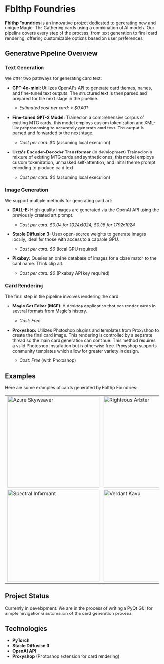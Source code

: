 # Fblthp Foundries

**Fblthp Foundries** is an innovative project dedicated to generating new and unique Magic: The Gathering cards using a combination of AI models. Our pipeline covers every step of the process, from text generation to final card rendering, offering customizable options based on user preferences.

## Generative Pipeline Overview

### Text Generation

We offer two pathways for generating card text:

- **GPT-4o-mini:** Utilizes OpenAI's API to generate card themes, names, and fine-tuned text outputs. The structured text is then parsed and prepared for the next stage in the pipeline.
  - *Estimated cost per card: < $0.001*

- **Fine-tuned GPT-2 Model:** Trained on a comprehensive corpus of existing MTG cards, this model employs custom tokenization and XML-like preprocessing to accurately generate card text. The output is parsed and forwarded to the next stage.
  - *Cost per card: $0* (assuming local execution)

- **Urza's Encoder-Decoder Transformer** (in development) Trained on a mixture of existing MTG cards and synthetic ones, this model employs custom tokenization, unmasked self-attention, and initial theme prompt encoding to produce card text.
  - *Cost per card: $0* (assuming local execution)
  

### Image Generation

We support multiple methods for generating card art:

- **DALL-E:** High-quality images are generated via the OpenAI API using the previously created art prompt.
  - *Cost per card: $0.04 for 1024x1024, $0.08 for 1792x1024*

- **Stable Diffusion 3:** Uses open-source weights to generate images locally, ideal for those with access to a capable GPU.
  - *Cost per card: $0* (local GPU required)
 
- **Pixabay:** Queries an online database of images for a close match to the card name. Think clip art.
  - *Cost per card: $0* (Pixabay API key required)

### Card Rendering

The final step in the pipeline involves rendering the card:

- **Magic Set Editor (MSE):** A desktop application that can render cards in several formats from Magic's history.
  - *Cost: Free*

- **Proxyshop:** Utilizes Photoshop plugins and templates from Proxyshop to create the final card image. This rendering is controlled by a separate thread so the main card generation can continue. This method requires a valid Photoshop installation but is otherwise free. Proxyshop supports community templates which allow for greater variety in design.
  - *Cost: Free* (with Photoshop)


## Examples

Here are some examples of cards generated by Fblthp Foundries:

<table>
  <tr>
    <td><img src="./examples/Azure%20Skyweaver%20(Borderless)%20[WAR]%20{42}.jpg" alt="Azure Skyweaver" width="300"/></td>
    <td><img src="./examples/Righteous%20Arbiter%20(Borderless)%20[WAR]%20{42}.jpg" alt="Righteous Arbiter" width="300"/></td>
  </tr>
  <tr>
    <td><img src="./examples/Spectral%20Informant%20(Borderless)%20[WAR]%20{42}.jpg" alt="Spectral Informant" width="300"/></td>
    <td><img src="./examples/Verdant%20Kavu%20(Borderless)%20[WAR]%20{42}.jpg" alt="Verdant Kavu" width="300"/></td>
  </tr>
</table>

## Project Status
Currently in development. We are in the process of writing a PyQt GUI for simple navigation & automation of the card generation process. 

## Technologies

- **PyTorch**
- **Stable Diffusion 3**
- **OpenAI API**
- **Proxyshop** (Photoshop extension for card rendering)
